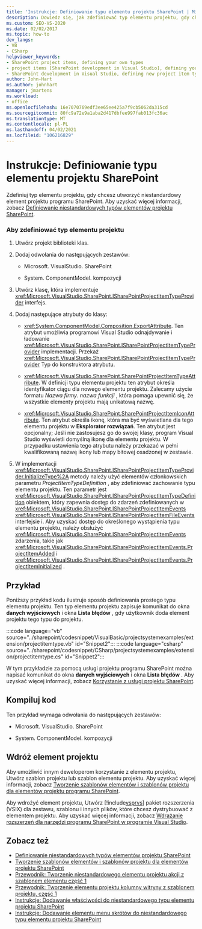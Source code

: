 ```yaml
---
title: 'Instrukcje: Definiowanie typu elementu projektu SharePoint | Microsoft Docs'
description: Dowiedz się, jak zdefiniować typ elementu projektu, gdy chcesz utworzyć niestandardowy element projektu programu SharePoint.
ms.custom: SEO-VS-2020
ms.date: 02/02/2017
ms.topic: how-to
dev_langs:
- VB
- CSharp
helpviewer_keywords:
- SharePoint project items, defining your own types
- project items [SharePoint development in Visual Studio], defining your own types
- SharePoint development in Visual Studio, defining new project item types
author: John-Hart
ms.author: johnhart
manager: jmartens
ms.workload:
- office
ms.openlocfilehash: 16e7070769edf3ee65ee425a7f9cb5062da315cd
ms.sourcegitcommit: 80fc9a72e9a1aba2d417dbfee997fab013fc36ac
ms.translationtype: MT
ms.contentlocale: pl-PL
ms.lasthandoff: 04/02/2021
ms.locfileid: "106216829"
---
```

# <a name="how-to-define-a-sharepoint-project-item-type"></a>Instrukcje: Definiowanie typu elementu projektu SharePoint
  Zdefiniuj typ elementu projektu, gdy chcesz utworzyć niestandardowy element projektu programu SharePoint. Aby uzyskać więcej informacji, zobacz [Definiowanie niestandardowych typów elementów projektu SharePoint](../sharepoint/defining-custom-sharepoint-project-item-types.md).

### <a name="to-define-a-project-item-type"></a>Aby zdefiniować typ elementu projektu

1. Utwórz projekt biblioteki klas.

2. Dodaj odwołania do następujących zestawów:

    - Microsoft. VisualStudio. SharePoint

    - System. ComponentModel. kompozycji

3. Utwórz klasę, która implementuje <xref:Microsoft.VisualStudio.SharePoint.ISharePointProjectItemTypeProvider> interfejs.

4. Dodaj następujące atrybuty do klasy:

    - <xref:System.ComponentModel.Composition.ExportAttribute>. Ten atrybut umożliwia programowi Visual Studio odnajdywanie i ładowanie <xref:Microsoft.VisualStudio.SharePoint.ISharePointProjectItemTypeProvider> implementacji. Przekaż <xref:Microsoft.VisualStudio.SharePoint.ISharePointProjectItemTypeProvider> Typ do konstruktora atrybutu.

    - <xref:Microsoft.VisualStudio.SharePoint.SharePointProjectItemTypeAttribute>. W definicji typu elementu projektu ten atrybut określa identyfikator ciągu dla nowego elementu projektu. Zalecamy użycie formatu *Nazwa firmy*. *nazwa funkcji* , która pomaga upewnić się, że wszystkie elementy projektu mają unikatową nazwę.

    - <xref:Microsoft.VisualStudio.SharePoint.SharePointProjectItemIconAttribute>. Ten atrybut określa ikonę, która ma być wyświetlana dla tego elementu projektu w **Eksplorator rozwiązań**. Ten atrybut jest opcjonalny; Jeśli nie zastosujesz go do swojej klasy, program Visual Studio wyświetli domyślną ikonę dla elementu projektu. W przypadku ustawienia tego atrybutu należy przekazać w pełni kwalifikowaną nazwę ikony lub mapy bitowej osadzonej w zestawie.

5. W implementacji <xref:Microsoft.VisualStudio.SharePoint.ISharePointProjectItemTypeProvider.InitializeType%2A> metody należy użyć elementów członkowskich parametru *ProjectItemTypeDefinition* , aby zdefiniować zachowanie typu elementu projektu. Ten parametr jest <xref:Microsoft.VisualStudio.SharePoint.ISharePointProjectItemTypeDefinition> obiektem, który zapewnia dostęp do zdarzeń zdefiniowanych w <xref:Microsoft.VisualStudio.SharePoint.ISharePointProjectItemEvents> <xref:Microsoft.VisualStudio.SharePoint.ISharePointProjectItemFileEvents> interfejsie i. Aby uzyskać dostęp do określonego wystąpienia typu elementu projektu, należy obsłużyć <xref:Microsoft.VisualStudio.SharePoint.ISharePointProjectItemEvents> zdarzenia, takie jak <xref:Microsoft.VisualStudio.SharePoint.ISharePointProjectItemEvents.ProjectItemAdded> i <xref:Microsoft.VisualStudio.SharePoint.ISharePointProjectItemEvents.ProjectItemInitialized> .

## <a name="example"></a>Przykład
 Poniższy przykład kodu ilustruje sposób definiowania prostego typu elementu projektu. Ten typ elementu projektu zapisuje komunikat do okna **danych wyjściowych** i okna **Lista błędów** , gdy użytkownik doda element projektu tego typu do projektu.

 :::code language="vb" source="../sharepoint/codesnippet/VisualBasic/projectsystemexamples/extension/projectitemtype.vb" id="Snippet2":::
 :::code language="csharp" source="../sharepoint/codesnippet/CSharp/projectsystemexamples/extension/projectitemtype.cs" id="Snippet2":::

 W tym przykładzie za pomocą usługi projektu programu SharePoint można napisać komunikat do okna **danych wyjściowych** i okna **Lista błędów** . Aby uzyskać więcej informacji, zobacz [Korzystanie z usługi projektu SharePoint](../sharepoint/using-the-sharepoint-project-service.md).

## <a name="compile-the-code"></a>Kompiluj kod
 Ten przykład wymaga odwołania do następujących zestawów:

- Microsoft. VisualStudio. SharePoint

- System. ComponentModel. kompozycji

## <a name="deploy-the-project-item"></a>Wdróż element projektu
 Aby umożliwić innym deweloperom korzystanie z elementu projektu, Utwórz szablon projektu lub szablon elementu projektu. Aby uzyskać więcej informacji, zobacz [Tworzenie szablonów elementów i szablonów projektu dla elementów projektu programu SharePoint](../sharepoint/creating-item-templates-and-project-templates-for-sharepoint-project-items.md).

 Aby wdrożyć element projektu, Utwórz [!include[vsprvs](../sharepoint/includes/vsprvs-md.md)] pakiet rozszerzenia (VSIX) dla zestawu, szablonu i innych plików, które chcesz dystrybuować z elementem projektu. Aby uzyskać więcej informacji, zobacz [Wdrażanie rozszerzeń dla narzędzi programu SharePoint w programie Visual Studio](../sharepoint/deploying-extensions-for-the-sharepoint-tools-in-visual-studio.md).

## <a name="see-also"></a>Zobacz też
- [Definiowanie niestandardowych typów elementów projektu SharePoint](../sharepoint/defining-custom-sharepoint-project-item-types.md)
- [Tworzenie szablonów elementów i szablonów projektu dla elementów projektu SharePoint](../sharepoint/creating-item-templates-and-project-templates-for-sharepoint-project-items.md)
- [Przewodnik: Tworzenie niestandardowego elementu projektu akcji z szablonem elementu część 1](../sharepoint/walkthrough-creating-a-custom-action-project-item-with-an-item-template-part-1.md)
- [Przewodnik: Tworzenie elementu projektu kolumny witryny z szablonem projektu, część 1](../sharepoint/walkthrough-creating-a-site-column-project-item-with-a-project-template-part-1.md)
- [Instrukcje: Dodawanie właściwości do niestandardowego typu elementu projektu SharePoint](../sharepoint/how-to-add-a-property-to-a-custom-sharepoint-project-item-type.md)
- [Instrukcje: Dodawanie elementu menu skrótów do niestandardowego typu elementu projektu SharePoint](../sharepoint/how-to-add-a-shortcut-menu-item-to-a-custom-sharepoint-project-item-type.md)
